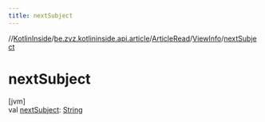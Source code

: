 ```yaml
---
title: nextSubject
---
```

//[KotlinInside](../../../../index.html)/[be.zvz.kotlininside.api.article](../../index.html)/[ArticleRead](../index.html)/[ViewInfo](index.html)/[nextSubject](next-subject.html)



# nextSubject



[jvm]\
val [nextSubject](next-subject.html): [String](https://kotlinlang.org/api/latest/jvm/stdlib/kotlin/-string/index.html)




